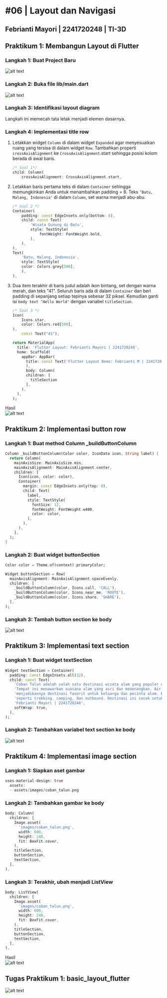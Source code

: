 # **#06 | Layout dan Navigasi**
## **Febrianti Mayori** | 2241720248 | TI-3D

## Praktikum 1: Membangun Layout di Flutter
### Langkah 1: Buat Project Baru
![alt text](/Week06/images/P1L1.png)

### Langkah 2: Buka file lib/main.dart
![alt text](/Week06/images/P1L2.png)

### Langkah 3: Identifikasi layout diagram
Langkah ini memecah tata letak menjadi elemen dasarnya.

### Langkah 4: Implementasi title row
1. Letakkan widget `Column` di dalam widget `Expanded` agar menyesuaikan ruang yang tersisa di dalam widget `Row`. Tambahkan properti `crossAxisAlignment` ke `CrossAxisAlignment`.start sehingga posisi kolom berada di awal baris.

    ```dart
    /* Soal 1*/
    child: Column(
        crossAxisAlignment: CrossAxisAlignment.start,
    ```

2. Letakkan baris pertama teks di dalam `Container` sehingga memungkinkan Anda untuk menambahkan padding = 8. Teks `‘Batu, Malang, Indonesia'` di dalam `Column`, set warna menjadi abu-abu.

    ```dart
    /* Soal 2 */
    Container(
        padding: const EdgeInsets.only(bottom: 8),
        child: const Text(
            'Wisata Gunung di Batu',
            style: TextStyle(
                fontWeight: FontWeight.bold,
            ),
        ),
    ),
    Text(
        'Batu, Malang, Indonesia',
        style: TextStyle(
        color: Colors.grey[500],
        ),
    ),
    ```

3. Dua item terakhir di baris judul adalah ikon bintang, set dengan warna merah, dan teks "41". Seluruh baris ada di dalam `Container` dan beri padding di sepanjang setiap tepinya sebesar 32 piksel. Kemudian ganti isi `body text ‘Hello World'` dengan variabel `titleSection`.

    ```dart
    /* Soal 3 */
    Icon(
        Icons.star,
        color: Colors.red[500],
    ),
        const Text("41"),

    return MaterialApp(
      title: 'Flutter Layout: Febrianti Mayori | 2241720248',
      home: Scaffold(
        appBar: AppBar(
          title: const Text('Flutter Layout Demo: Febrianti M | 2241720248'),
          ),
          body: Column(
          children: [
            titleSection
          ],
        ),
      ),
    );
    ```

Hasil\
![alt text](/Week06/images/P1L4.png)

## Praktikum 2: Implementasi button row
### Langkah 1: Buat method Column _buildButtonColumn

```dart
Column _buildButtonColumn(Color color, IconData icon, String label) {
  return Column(
    mainAxisSize: MainAxisSize.min,
    mainAxisAlignment: MainAxisAlignment.center,
    children: [
      Icon(icon, color: color),
      Container(
        margin: const EdgeInsets.only(top: 8),
        child: Text(
          label,
          style: TextStyle(
            fontSize: 12,
            fontWeight: FontWeight.w400,
            color: color,
          ),
        ),
      ),
    ],
  );
}
```

### Langkah 2: Buat widget buttonSection

```dart
Color color = Theme.of(context).primaryColor;

Widget buttonSection = Row(
  mainAxisAlignment: MainAxisAlignment.spaceEvenly,
  children: [
    _buildButtonColumn(color, Icons.call, 'CALL'),
    _buildButtonColumn(color, Icons.near_me, 'ROUTE'),
    _buildButtonColumn(color, Icons.share, 'SHARE'),
  ],
);
```

### Langkah 3: Tambah button section ke body
![alt text](/Week06/images/P2L3.png)

## Praktikum 3: Implementasi text section
### Langkah 1: Buat widget textSection

```dart
Widget textSection = Container(
  padding: const EdgeInsets.all(32),
  child: const Text(
    'Coban Talun adalah salah satu destinasi wisata alam yang populer di Malang, Jawa Timur. '
    'Tempat ini menawarkan suasana alam yang asri dan menenangkan. Air terjun, hutan pinus, dan area glamping '
    'menjadikannya destinasi favorit untuk keluarga dan pecinta alam. Banyak kegiatan menarik yang dapat dilakukan, '
    'seperti trekking, camping, dan outbound. Destinasi ini cocok untuk berlibur dan melepas penat dari hiruk-pikuk kota. \n\n'
    'Febrianti Mayori | 2241720248',
    softWrap: true,
  ),
);
```

### Langkah 2: Tambahkan variabel text section ke body
![alt text](/Week06/images/P3L2.png)

## Praktikum 4: Implementasi image section
### Langkah 1: Siapkan aset gambar

```dart
uses-material-design: true
  assets:
  - assets/images/coban_talun.png
```

### Langkah 2: Tambahkan gambar ke body

```dart
body: Column(
  children: [
    Image.asset(
      'images/coban_talun.png',
      width: 600,
      height: 240,
      fit: BoxFit.cover,
    ),
    titleSection,
    buttonSection,
    textSection,
  ],
),
```

### Langkah 3: Terakhir, ubah menjadi ListView

```dart
body: ListView(
  children: [
    Image.asset(
      'images/coban_talun.png',
      width: 600,
      height: 240,
      fit: BoxFit.cover,
    ),
    titleSection,
    buttonSection,
    textSection,
  ],
),
```

Hasil\
![alt text](/Week06/images/P4L3.png)

## Tugas Praktikum 1: basic_layout_flutter
![alt text](/Week06/images/TP1.png)